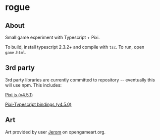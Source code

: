 # rogue

## About
Small game experiment with Typescript + Pixi.

To build, install typescript 2.3.2+ and compile with `tsc`. To run, open `game.html`.

## 3rd party
3rd party libraries are currently committed to repository -- eventually this will use npm. This includes:

[Pixi.js (v4.5.1)](http://www.pixijs.com/)

[Pixi-Typescript bindings (v4.5.0)](https://github.com/pixijs/pixi-typescript/tree/v4.5.0)

## Art
Art provided by user [Jerom](https://opengameart.org/content/16x16-fantasy-tileset) on opengameart.org.